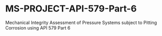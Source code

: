 # MS-PROJECT-API-579-Part-6
Mechanical Integrity Assessment of Pressure Systems subject to Pitting Corrosion using API 579 Part 6
